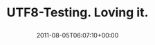 ---
retweeted: false
source: <a href="http://itunes.apple.com/us/app/twitter/id409789998?mt=12" rel="nofollow">Twitter
  for Mac</a>
entities:
  hashtags: []
  symbols: []
  user_mentions: []
  urls:
  - url: http://t.co/cOL0tcP
    expanded_url: http://twitpic.com/6152zx
    display_url: twitpic.com/6152zx
    indices:
    - '25'
    - '44'
display_text_range:
- '0'
- '44'
favorite_count: '0'
id_str: '99360779261845504'
truncated: false
retweet_count: '0'
id: '99360779261845504'
possibly_sensitive: false
created_at: Fri Aug 05 06:07:10 +0000 2011
favorited: false
full_text: UTF8-Testing. Loving it.
lang: en
quote_url: http://twitpic.com/6152zx
tags:
- pesos/twitter
date: '2011-08-05T06:07:10+00:00'
src: https://twitter.com/bascht/status/99360779261845504
original_url: https://twitter.com/bascht/status/99360779261845504
type: twitter_tweet
text: UTF8-Testing. Loving it.
title: 'UTF8-Testing. Loving it.

  '

---